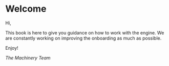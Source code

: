 # Welcome

Hi,

This book is here to give you guidance on how to work with the engine. We are constantly working on
improving the onboarding as much as possible.

Enjoy!

*The Machinery Team*





